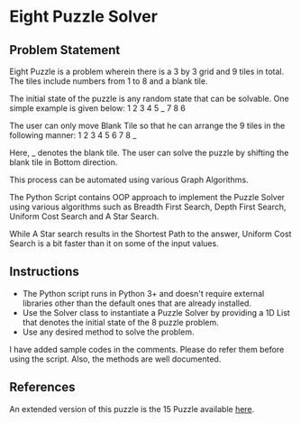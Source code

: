 # Eight Puzzle Solver

## Problem Statement

Eight Puzzle is a problem wherein there is a 3 by 3 grid and 9 tiles in total.
The tiles include numbers from 1 to 8 and a blank tile.

The initial state of the puzzle is any random state that can be solvable. One simple example is given below:
1 2 3
4 5 _
7 8 6

The user can only move Blank Tile so that he can arrange the 9 tiles in the following manner:
1 2 3
4 5 6
7 8 _

Here, _ denotes the blank tile. The user can solve the puzzle by shifting the blank tile in Bottom direction.

This process can be automated using various Graph Algorithms. 

The Python Script contains OOP approach to implement the Puzzle Solver using various algorithms such as Breadth First Search, Depth First Search, Uniform Cost Search and A Star Search.

While A Star search results in the Shortest Path to the answer, Uniform Cost Search is a bit faster than it on some of the input values.

## Instructions

- The Python script runs in Python 3+ and doesn't require external libraries other than the default ones that are already installed.
- Use the Solver class to instantiate a Puzzle Solver by providing a 1D List that denotes the initial state of the 8 puzzle problem.
- Use any desired method to solve the problem.

I have added sample codes in the comments. Please do refer them before using the script. Also, the methods are well documented.

## References

An extended version of this puzzle is the 15 Puzzle available [here](https://en.wikipedia.org/wiki/15_puzzle).

